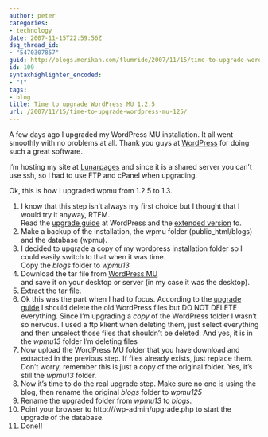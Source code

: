 ```yaml
---
author: peter
categories:
- technology
date: 2007-11-15T22:59:56Z
dsq_thread_id:
- "5470307857"
guid: http://blogs.merikan.com/flumride/2007/11/15/time-to-upgrade-wordpress-mu-125/
id: 109
syntaxhighlighter_encoded:
- "1"
tags:
- blog
title: Time to upgrade WordPress MU 1.2.5
url: /2007/11/15/time-to-upgrade-wordpress-mu-125/
---
```


A few days ago I upgraded my WordPress MU installation. It all went smoothly with no problems at all. Thank you guys at [WordPress](http://wordpress.org/) for doing such a great software.

I&#8217;m hosting my site at [Lunarpages](http://mu.wordpress.org/latest.tar.gz) and since it is a shared server you can&#8217;t use ssh, so I had to use FTP and cPanel when upgrading.

Ok, this is how I upgraded wpmu from 1.2.5 to 1.3.

  1. I know that this step isn&#8217;t always my first choice but I thought that I would try it anyway, RTFM.  
    Read the [upgrade guide](http://codex.wordpress.org/Upgrading_WordPress) at WordPress and the [extended version](http://codex.wordpress.org/Upgrading_WordPress_Extended) to.
  2. Make a backup of the installation, the wpmu folder (public_html/blogs) and the database (wpmu).
  3. I decided to upgrade a copy of my wordpress installation folder so I could easily switch to that when it was time.  
    Copy the _blogs_ folder to _wpmu13_
  4. Download the tar file from [WordPress MU](http://mu.wordpress.org/latest.tar.gz)  
    and save it on your desktop or server (in my case it was the desktop).
  5. Extract the tar file.
  6. Ok this was the part when I had to focus. According to the [upgrade guide](http://codex.wordpress.org/Upgrading_WordPress_Extended#Step_7:_Delete_the_old_WordPress_files) I should delete the old WordPress files but DO NOT DELETE everything. Since I&#8217;m upgrading a _copy_ of the WordPress folder I wasn&#8217;t so nervous. I used a ftp klient when deleting them, just select everything and then unselect those files that shouldn&#8217;t be deleted. And yes, it is in the _wpmu13_ folder I&#8217;m deleting files
  7. Now upload the WordPress MU folder that you have download and extracted in the previous step. If files already exists, just replace them. Don&#8217;t worry, remember this is just a copy of the original folder. Yes, it&#8217;s still the _wpmu13_ folder.
  8. Now it&#8217;s time to do the real upgrade step. Make sure no one is using the blog, then rename the original _blogs_ folder to _wpmu125_
  9. Rename the upgraded folder from _wpmu13_ to _blogs_.
 10. Point your browser to http://<your-domain>/wp-admin/upgrade.php to start the upgrade of the database.
 11. Done!!